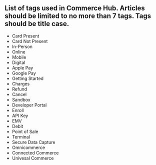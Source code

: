 List of tags used in Commerce Hub. Articles should be limited to no more than 7 tags. Tags should be title case.
---------------
- Card Present
- Card Not Present
- In-Person
- Online
- Mobile
- Digital
- Apple Pay
- Google Pay
- Getting Started
- Charges
- Refund
- Cancel
- Sandbox
- Developer Portal
- Enroll
- API Key
- EMV
- Debit
- Point of Sale
- Terminal
- Secure Data Capture
- Omnicommerce
- Connected Commerce
- Univesal Commerce
